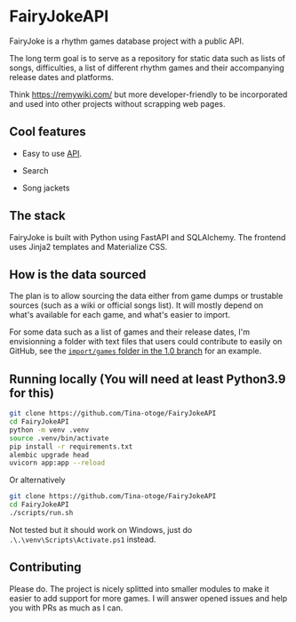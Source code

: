 # FairyJokeAPI

FairyJoke is a rhythm games database project with a public API.

The long term goal is to serve as a repository for static data such as lists of songs, difficulties, a list of different rhythm games and their accompanying release dates and platforms.

Think https://remywiki.com/ but more developer-friendly to be incorporated and used into other projects without scrapping web pages.

## Cool features

- Easy to use [API](https://fairyjoke.tina.moe/docs).

- Search

- Song jackets

## The stack

FairyJoke is built with Python using FastAPI and SQLAlchemy. The frontend uses Jinja2 templates and Materialize CSS.

## How is the data sourced

The plan is to allow sourcing the data either from game dumps or trustable sources (such as a wiki or official songs list). It will mostly depend on what's available for each game, and what's easier to import.

For some data such as a list of games and their release dates, I'm envisionning a folder with text files that users could contribute to easily on GitHub, see the [`import/games` folder in the 1.0 branch](https://github.com/Tina-otoge/FairyJokeAPI/tree/1.0/imports/games) for an example.

## Running locally (You will need at least Python3.9 for this)

```bash
git clone https://github.com/Tina-otoge/FairyJokeAPI
cd FairyJokeAPI
python -m venv .venv
source .venv/bin/activate
pip install -r requirements.txt
alembic upgrade head
uvicorn app:app --reload
```
Or alternatively
```bash
git clone https://github.com/Tina-otoge/FairyJokeAPI
cd FairyJokeAPI
./scripts/run.sh
```

Not tested but it should work on Windows, just do `.\.\venv\Scripts\Activate.ps1` instead.

## Contributing

Please do. The project is nicely splitted into smaller modules to make it easier to add support for more games. I will answer opened issues and help you with PRs as much as I can.
